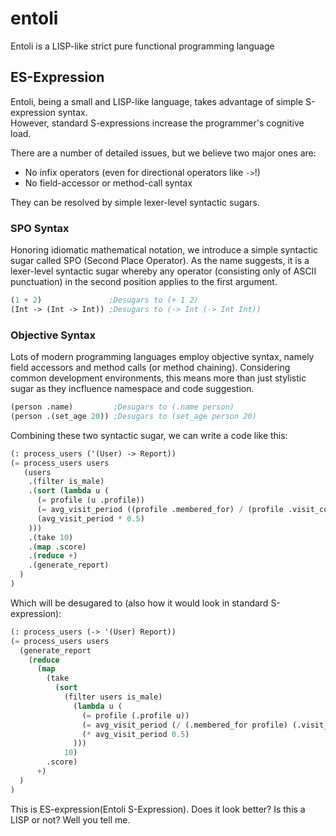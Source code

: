 # entoli
Entoli is a LISP-like strict pure functional programming language

## ES-Expression 
Entoli, being a small and LISP-like language, takes advantage of simple S-expression syntax.  
However, standard S-expressions increase the programmer's cognitive load.

There are a number of detailed issues, but we believe two major ones are:
- No infix operators (even for directional operators like `->`!)
- No field-accessor or method-call syntax

They can be resolved by simple lexer-level syntactic sugars.

### SPO Syntax
Honoring idiomatic mathematical notation, we introduce a simple syntactic sugar called SPO (Second Place Operator). As the name suggests, it is a lexer-level syntactic sugar whereby any operator (consisting only of ASCII punctuation) in the second position applies to the first argument.
```lisp
(1 + 2)               ;Desugars to (+ 1 2)
(Int -> (Int -> Int)) ;Desugars to (-> Int (-> Int Int))
```

### Objective Syntax 
Lots of modern programming languages employ objective syntax, namely field accessors and method calls (or method chaining). Considering common development environments, this means more than just stylistic sugar as they incfluence namespace and code suggestion.
```lisp
(person .name)         ;Desugars to (.name person)
(person .(set_age 20)) ;Desugars to (set_age person 20)
```

Combining these two syntactic sugar, we can write a code like this:
```lisp
(: process_users ('(User) -> Report))
(= process_users users
   (users
    .(filter is_male)
    .(sort (lambda u (
      (= profile (u .profile))
      (= avg_visit_period ((profile .membered_for) / (profile .visit_count)))
      (avg_visit_period * 0.5)
    )))
    .(take 10)
    .(map .score) 
    .(reduce +)
    .(generate_report)
  )
)
```

Which will be desugared to (also how it would look in standard S-expression):
```lisp
(: process_users (-> '(User) Report))
(= process_users users
  (generate_report
    (reduce
      (map
        (take
          (sort
            (filter users is_male)
              (lambda u (
                (= profile (.profile u))
                (= avg_visit_period (/ (.membered_for profile) (.visit_count profile)))
                (* avg_visit_period 0.5)
              )))
            10)
        .score)
      +)
  )
)
```

This is ES-expression(Entoli S-Expression). Does it look better? Is this a LISP or not? Well you tell me. 
